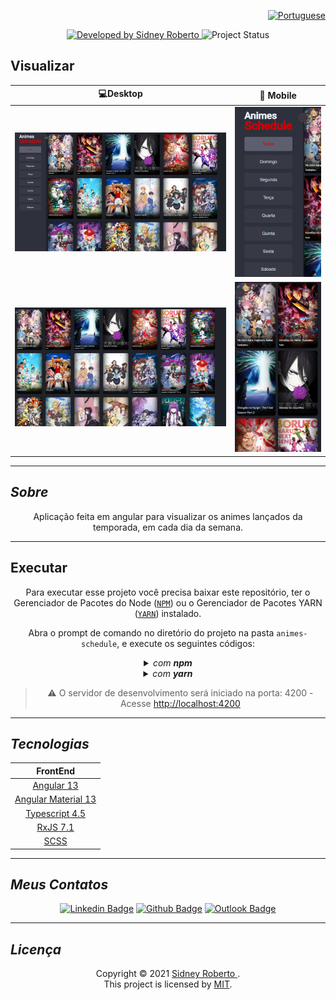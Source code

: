 <div align="right">

[![Portuguese](https://cdn-icons-png.flaticon.com/32/3022/3022546.png)](README.md)

</div>
<p align="center"> 
  <a href="https://github.com/SidneyRoberto9">
    <img alt="Developed by Sidney Roberto" src="https://img.shields.io/badge/Developer-Sidney_Roberto-%3498db?color=3498db&style=for-the-badge&label=Desenvolvedor">
  </a>  
  <img alt="Project Status" src="https://img.shields.io/badge/Em%20Progresso-498db?color=yellow&style=for-the-badge&label=Status">

## </p>

## **Visualizar**

<div align="center">


|                              :computer:Desktop                              |                              :iphone: Mobile                               |
| :-------------------------------------------------------------------------: | :------------------------------------------------------------------------: |
|  <kbd><img src=".github/previews/desktop-preview.png" alt="Tablet"/></kbd>  |  <kbd><img src=".github/previews/mobile-preview.png" alt="Mobile"/></kbd>  |
| <kbd><img src=".github/previews/desktop-preview-2.png" alt="Tablet"/></kbd> | <kbd><img src=".github/previews/mobile-preview-2.png" alt="Mobile"/></kbd> |

</div>
  
---
## _Sobre_

<div align="center">

Aplicação feita em angular para visualizar os animes lançados da temporada, em cada dia da semana.

---

</div>

</div>

## **Executar**

<div align="center">

Para executar esse projeto você precisa baixar este repositório, ter o Gerenciador de Pacotes do Node ([`NPM`](https://www.npmjs.com/get-npm)) ou o Gerenciador de Pacotes YARN ([`YARN`](https://yarnpkg.com/getting-started)) instalado.

Abra o prompt de comando no diretório do projeto na pasta <code>animes-schedule</code>, e execute os seguintes códigos:

<details>
  <summary><i>com <b>npm</b></i></summary>
  
  ```bash
  # Instalar dependências
  $ npm install ou npm i

# Iniciar o servidor de desenvolvimento

$ npm start

````

</details>

<details>
<summary><i>com <b>yarn</b></i></summary>

```bash
# Instalar dependências
$ yarn install

# Iniciar o servidor de desenvolvimento
$ yarn start

````

</details>

> ⚠️ O servidor de desenvolvimento será iniciado na porta: 4200 - Acesse <http://localhost:4200>

</div>

---

## _Tecnologias_

<div align="center">

|                          FrontEnd                           |
| :---------------------------------------------------------: |
|              [Angular 13](https://angular.io/)              |
|     [Angular Material 13](https://material.angular.io/)     |
|      [Typescript 4.5](https://www.typescriptlang.org/)      |
| [RxJS 7.1](https://rxjs-dev.firebaseapp.com/guide/overview) |
|               [SCSS](https://sass-lang.com/)                |

</div>

---

## _Meus Contatos_

<div align="center">

[![Linkedin Badge](https://img.shields.io/badge/-Sidney_Roberto-blue?style=flat-square&logo=Linkedin&logoColor=white)](https://www.linkedin.com/in/sidney-roberto-147076145/)
[![Github Badge](https://img.shields.io/badge/-Sidney_Roberto-000?style=flat-square&logo=Github&logoColor=white)](https://github.com/SidneyRoberto9)
[![Outlook Badge](https://img.shields.io/badge/-Sidney_Roberto-0078d4?style=flat-square&logo=microsoft-outlook&logoColor=white)](mailto:sidneyrpsilva@gmail.com)

</div>

---

## _Licença_

<div align="center">

Copyright ©️ 2021 [ Sidney Roberto ](https://github.com/SidneyRoberto9).<br />
This project is licensed by [MIT](./LICENSE).

</div>
